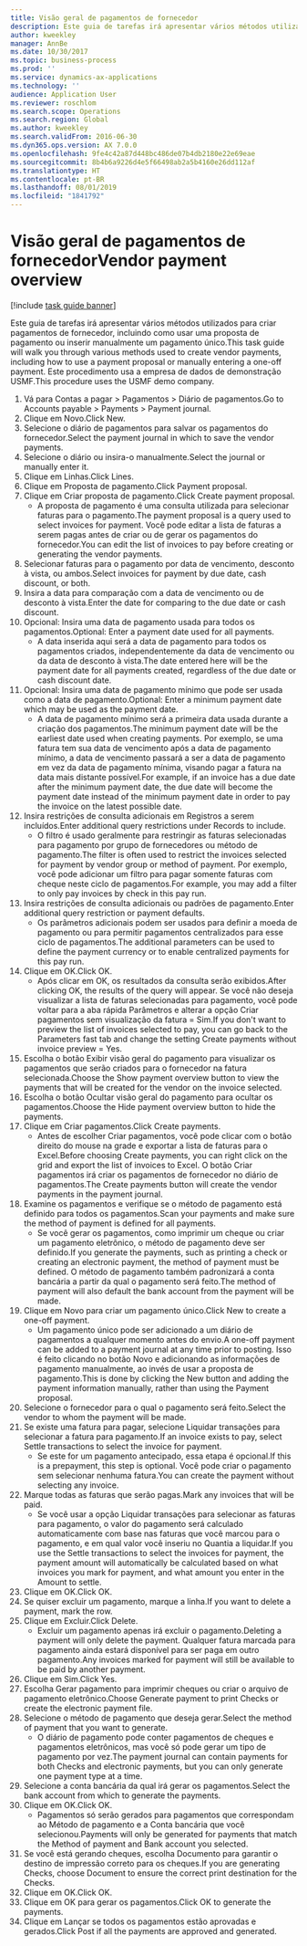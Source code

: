 ```yaml
---
title: Visão geral de pagamentos de fornecedor
description: Este guia de tarefas irá apresentar vários métodos utilizados para criar pagamentos de fornecedor, incluindo como usar uma proposta de pagamento ou inserir manualmente um pagamento único.
author: kweekley
manager: AnnBe
ms.date: 10/30/2017
ms.topic: business-process
ms.prod: ''
ms.service: dynamics-ax-applications
ms.technology: ''
audience: Application User
ms.reviewer: roschlom
ms.search.scope: Operations
ms.search.region: Global
ms.author: kweekley
ms.search.validFrom: 2016-06-30
ms.dyn365.ops.version: AX 7.0.0
ms.openlocfilehash: 9fe4c42a87d448bc486de07b4db2180e22e69eae
ms.sourcegitcommit: 8b4b6a9226d4e5f66498ab2a5b4160e26dd112af
ms.translationtype: HT
ms.contentlocale: pt-BR
ms.lasthandoff: 08/01/2019
ms.locfileid: "1841792"
---
```

# <a name="vendor-payment-overview"></a><span data-ttu-id="cacab-103">Visão geral de pagamentos de fornecedor</span><span class="sxs-lookup"><span data-stu-id="cacab-103">Vendor payment overview</span></span>

[!include [task guide banner](../../includes/task-guide-banner.md)]

<span data-ttu-id="cacab-104">Este guia de tarefas irá apresentar vários métodos utilizados para criar pagamentos de fornecedor, incluindo como usar uma proposta de pagamento ou inserir manualmente um pagamento único.</span><span class="sxs-lookup"><span data-stu-id="cacab-104">This task guide will walk you through various methods used to create vendor payments, including how to use a payment proposal or manually entering a one-off payment.</span></span> <span data-ttu-id="cacab-105">Este procedimento usa a empresa de dados de demonstração USMF.</span><span class="sxs-lookup"><span data-stu-id="cacab-105">This procedure uses the USMF demo company.</span></span>

1. <span data-ttu-id="cacab-106">Vá para Contas a pagar > Pagamentos > Diário de pagamentos.</span><span class="sxs-lookup"><span data-stu-id="cacab-106">Go to Accounts payable > Payments > Payment journal.</span></span>
2. <span data-ttu-id="cacab-107">Clique em Novo.</span><span class="sxs-lookup"><span data-stu-id="cacab-107">Click New.</span></span>
3. <span data-ttu-id="cacab-108">Selecione o diário de pagamentos para salvar os pagamentos do fornecedor.</span><span class="sxs-lookup"><span data-stu-id="cacab-108">Select the payment journal in which to save the vendor payments.</span></span> 
4. <span data-ttu-id="cacab-109">Selecione o diário ou insira-o manualmente.</span><span class="sxs-lookup"><span data-stu-id="cacab-109">Select the journal or manually enter it.</span></span>
5. <span data-ttu-id="cacab-110">Clique em Linhas.</span><span class="sxs-lookup"><span data-stu-id="cacab-110">Click Lines.</span></span>
6. <span data-ttu-id="cacab-111">Clique em Proposta de pagamento.</span><span class="sxs-lookup"><span data-stu-id="cacab-111">Click Payment proposal.</span></span>
7. <span data-ttu-id="cacab-112">Clique em Criar proposta de pagamento.</span><span class="sxs-lookup"><span data-stu-id="cacab-112">Click Create payment proposal.</span></span>
    * <span data-ttu-id="cacab-113">A proposta de pagamento é uma consulta utilizada para selecionar faturas para o pagamento.</span><span class="sxs-lookup"><span data-stu-id="cacab-113">The payment proposal is a query used to select invoices for payment.</span></span> <span data-ttu-id="cacab-114">Você pode editar a lista de faturas a serem pagas antes de criar ou de gerar os pagamentos do fornecedor.</span><span class="sxs-lookup"><span data-stu-id="cacab-114">You can edit the list of invoices to pay before creating or generating the vendor payments.</span></span>  
8. <span data-ttu-id="cacab-115">Selecionar faturas para o pagamento por data de vencimento, desconto à vista, ou ambos.</span><span class="sxs-lookup"><span data-stu-id="cacab-115">Select invoices for payment by due date, cash discount, or both.</span></span> 
9. <span data-ttu-id="cacab-116">Insira a data para comparação com a data de vencimento ou de desconto à vista.</span><span class="sxs-lookup"><span data-stu-id="cacab-116">Enter the date for comparing to the due date or cash discount.</span></span> 
10. <span data-ttu-id="cacab-117">Opcional: Insira uma data de pagamento usada para todos os pagamentos.</span><span class="sxs-lookup"><span data-stu-id="cacab-117">Optional: Enter a payment date used for all payments.</span></span>
    * <span data-ttu-id="cacab-118">A data inserida aqui será a data de pagamento para todos os pagamentos criados, independentemente da data de vencimento ou da data de desconto à vista.</span><span class="sxs-lookup"><span data-stu-id="cacab-118">The date entered here will be the payment date for all payments created, regardless of the due date or cash discount date.</span></span>  
11. <span data-ttu-id="cacab-119">Opcional: Insira uma data de pagamento mínimo que pode ser usada como a data de pagamento.</span><span class="sxs-lookup"><span data-stu-id="cacab-119">Optional: Enter a minimum payment date which may be used as the payment date.</span></span>
    * <span data-ttu-id="cacab-120">A data de pagamento mínimo será a primeira data usada durante a criação dos pagamentos.</span><span class="sxs-lookup"><span data-stu-id="cacab-120">The minimum payment date will be the earliest date used when creating payments.</span></span> <span data-ttu-id="cacab-121">Por exemplo, se uma fatura tem sua data de vencimento após a data de pagamento mínimo, a data de vencimento passará a ser a data de pagamento em vez da data de pagamento mínima, visando pagar a fatura na data mais distante possível.</span><span class="sxs-lookup"><span data-stu-id="cacab-121">For example, if an invoice has a due date after the minimum payment date, the due date will become the payment date instead of the minimum payment date in order to pay the invoice on the latest possible date.</span></span>  
12. <span data-ttu-id="cacab-122">Insira restrições de consulta adicionais em Registros a serem incluídos.</span><span class="sxs-lookup"><span data-stu-id="cacab-122">Enter additional query restrictions under Records to include.</span></span>
    * <span data-ttu-id="cacab-123">O filtro é usado geralmente para restringir as faturas selecionadas para pagamento por grupo de fornecedores ou método de pagamento.</span><span class="sxs-lookup"><span data-stu-id="cacab-123">The filter is often used to restrict the invoices selected for payment by vendor group or method of payment.</span></span> <span data-ttu-id="cacab-124">Por exemplo, você pode adicionar um filtro para pagar somente faturas com cheque neste ciclo de pagamentos.</span><span class="sxs-lookup"><span data-stu-id="cacab-124">For example, you may add a filter to only pay invoices by check in this pay run.</span></span>  
13. <span data-ttu-id="cacab-125">Insira restrições de consulta adicionais ou padrões de pagamento.</span><span class="sxs-lookup"><span data-stu-id="cacab-125">Enter additional query restriction or payment defaults.</span></span> 
    * <span data-ttu-id="cacab-126">Os parâmetros adicionais podem ser usados para definir a moeda de pagamento ou para permitir pagamentos centralizados para esse ciclo de pagamentos.</span><span class="sxs-lookup"><span data-stu-id="cacab-126">The additional parameters can be used to define the payment currency or to enable centralized payments for this pay run.</span></span>  
14. <span data-ttu-id="cacab-127">Clique em OK.</span><span class="sxs-lookup"><span data-stu-id="cacab-127">Click OK.</span></span>
    * <span data-ttu-id="cacab-128">Após clicar em OK, os resultados da consulta serão exibidos.</span><span class="sxs-lookup"><span data-stu-id="cacab-128">After clicking OK, the results of the query will appear.</span></span> <span data-ttu-id="cacab-129">Se você não deseja visualizar a lista de faturas selecionadas para pagamento, você pode voltar para a aba rápida Parâmetros e alterar a opção Criar pagamentos sem visualização da fatura = Sim.</span><span class="sxs-lookup"><span data-stu-id="cacab-129">If you don't want to preview the list of invoices selected to pay, you can go back to the Parameters fast tab and change the setting Create payments without invoice preview = Yes.</span></span>  
15. <span data-ttu-id="cacab-130">Escolha o botão Exibir visão geral do pagamento para visualizar os pagamentos que serão criados para o fornecedor na fatura selecionada.</span><span class="sxs-lookup"><span data-stu-id="cacab-130">Choose the Show payment overview button to view the payments that will be created for the vendor on the invoice selected.</span></span>
16. <span data-ttu-id="cacab-131">Escolha o botão Ocultar visão geral do pagamento para ocultar os pagamentos.</span><span class="sxs-lookup"><span data-stu-id="cacab-131">Choose the Hide payment overview button to hide the payments.</span></span> 
17. <span data-ttu-id="cacab-132">Clique em Criar pagamentos.</span><span class="sxs-lookup"><span data-stu-id="cacab-132">Click Create payments.</span></span>
    * <span data-ttu-id="cacab-133">Antes de escolher Criar pagamentos, você pode clicar com o botão direito do mouse na grade e exportar a lista de faturas para o Excel.</span><span class="sxs-lookup"><span data-stu-id="cacab-133">Before choosing Create payments, you can right click on the grid and export the list of invoices to Excel.</span></span> <span data-ttu-id="cacab-134">O botão Criar pagamentos irá criar os pagamentos de fornecedor no diário de pagamentos.</span><span class="sxs-lookup"><span data-stu-id="cacab-134">The Create payments button will create the vendor payments in the payment journal.</span></span>  
18. <span data-ttu-id="cacab-135">Examine os pagamentos e verifique se o método de pagamento está definido para todos os pagamentos.</span><span class="sxs-lookup"><span data-stu-id="cacab-135">Scan your payments and make sure the method of payment is defined for all payments.</span></span> 
    * <span data-ttu-id="cacab-136">Se você gerar os pagamentos, como imprimir um cheque ou criar um pagamento eletrônico, o método de pagamento deve ser definido.</span><span class="sxs-lookup"><span data-stu-id="cacab-136">If you generate the payments, such as printing a check or creating an electronic payment, the method of payment must be defined.</span></span> <span data-ttu-id="cacab-137">O método de pagamento também padronizará a conta bancária a partir da qual o pagamento será feito.</span><span class="sxs-lookup"><span data-stu-id="cacab-137">The method of payment will also default the bank account from the payment will be made.</span></span>  
19. <span data-ttu-id="cacab-138">Clique em Novo para criar um pagamento único.</span><span class="sxs-lookup"><span data-stu-id="cacab-138">Click New to create a one-off payment.</span></span>
    * <span data-ttu-id="cacab-139">Um pagamento único pode ser adicionado a um diário de pagamentos a qualquer momento antes do envio.</span><span class="sxs-lookup"><span data-stu-id="cacab-139">A one-off payment can be added to a payment journal at any time prior to posting.</span></span> <span data-ttu-id="cacab-140">Isso é feito clicando no botão Novo e adicionando as informações de pagamento manualmente, ao invés de usar a proposta de pagamento.</span><span class="sxs-lookup"><span data-stu-id="cacab-140">This is done by clicking the New button and adding the payment information manually, rather than using the Payment proposal.</span></span>  
20. <span data-ttu-id="cacab-141">Selecione o fornecedor para o qual o pagamento será feito.</span><span class="sxs-lookup"><span data-stu-id="cacab-141">Select the vendor to whom the payment will be made.</span></span>
21. <span data-ttu-id="cacab-142">Se existe uma fatura para pagar, selecione Liquidar transações para selecionar a fatura para pagamento.</span><span class="sxs-lookup"><span data-stu-id="cacab-142">If an invoice exists to pay, select Settle transactions to select the invoice for payment.</span></span>
    * <span data-ttu-id="cacab-143">Se este for um pagamento antecipado, essa etapa é opcional.</span><span class="sxs-lookup"><span data-stu-id="cacab-143">If this is a prepayment, this step is optional.</span></span> <span data-ttu-id="cacab-144">Você pode criar o pagamento sem selecionar nenhuma fatura.</span><span class="sxs-lookup"><span data-stu-id="cacab-144">You can create the payment without selecting any invoice.</span></span>  
22. <span data-ttu-id="cacab-145">Marque todas as faturas que serão pagas.</span><span class="sxs-lookup"><span data-stu-id="cacab-145">Mark any invoices that will be paid.</span></span>
    * <span data-ttu-id="cacab-146">Se você usar a opção Liquidar transações para selecionar as faturas para pagamento, o valor do pagamento será calculado automaticamente com base nas faturas que você marcou para o pagamento, e em qual valor você inseriu no Quantia a liquidar.</span><span class="sxs-lookup"><span data-stu-id="cacab-146">If you use the Settle transactions to select the invoices for payment, the payment amount will automatically be calculated based on what invoices you mark for payment, and what amount you enter in the Amount to settle.</span></span>  
23. <span data-ttu-id="cacab-147">Clique em OK.</span><span class="sxs-lookup"><span data-stu-id="cacab-147">Click OK.</span></span>
24. <span data-ttu-id="cacab-148">Se quiser excluir um pagamento, marque a linha.</span><span class="sxs-lookup"><span data-stu-id="cacab-148">If you want to delete a payment, mark the row.</span></span>
25. <span data-ttu-id="cacab-149">Clique em Excluir.</span><span class="sxs-lookup"><span data-stu-id="cacab-149">Click Delete.</span></span>
    * <span data-ttu-id="cacab-150">Excluir um pagamento apenas irá excluir o pagamento.</span><span class="sxs-lookup"><span data-stu-id="cacab-150">Deleting a payment will only delete the payment.</span></span> <span data-ttu-id="cacab-151">Qualquer fatura marcada para pagamento ainda estará disponível para ser paga em outro pagamento.</span><span class="sxs-lookup"><span data-stu-id="cacab-151">Any invoices marked for payment will still be available to be paid by another payment.</span></span>  
26. <span data-ttu-id="cacab-152">Clique em Sim.</span><span class="sxs-lookup"><span data-stu-id="cacab-152">Click Yes.</span></span>
27. <span data-ttu-id="cacab-153">Escolha Gerar pagamento para imprimir cheques ou criar o arquivo de pagamento eletrônico.</span><span class="sxs-lookup"><span data-stu-id="cacab-153">Choose Generate payment to print Checks or create the electronic payment file.</span></span>
28. <span data-ttu-id="cacab-154">Selecione o método de pagamento que deseja gerar.</span><span class="sxs-lookup"><span data-stu-id="cacab-154">Select the method of payment that you want to generate.</span></span>
    * <span data-ttu-id="cacab-155">O diário de pagamento pode conter pagamentos de cheques e pagamentos eletrônicos, mas você só pode gerar um tipo de pagamento por vez.</span><span class="sxs-lookup"><span data-stu-id="cacab-155">The payment journal can contain payments for both Checks and electronic payments, but you can only generate one payment type at a time.</span></span>  
29. <span data-ttu-id="cacab-156">Selecione a conta bancária da qual irá gerar os pagamentos.</span><span class="sxs-lookup"><span data-stu-id="cacab-156">Select the bank account from which to generate the payments.</span></span>
30. <span data-ttu-id="cacab-157">Clique em OK.</span><span class="sxs-lookup"><span data-stu-id="cacab-157">Click OK.</span></span>
    * <span data-ttu-id="cacab-158">Pagamentos só serão gerados para pagamentos que correspondam ao Método de pagamento e a Conta bancária que você selecionou.</span><span class="sxs-lookup"><span data-stu-id="cacab-158">Payments will only be generated for payments that match the Method of payment and Bank account you selected.</span></span>  
31. <span data-ttu-id="cacab-159">Se você está gerando cheques, escolha Documento para garantir o destino de impressão correto para os cheques.</span><span class="sxs-lookup"><span data-stu-id="cacab-159">If you are generating Checks, choose Document to ensure the correct print destination for the Checks.</span></span>
32. <span data-ttu-id="cacab-160">Clique em OK.</span><span class="sxs-lookup"><span data-stu-id="cacab-160">Click OK.</span></span>
33. <span data-ttu-id="cacab-161">Clique em OK para gerar os pagamentos.</span><span class="sxs-lookup"><span data-stu-id="cacab-161">Click OK to generate the payments.</span></span>
34. <span data-ttu-id="cacab-162">Clique em Lançar se todos os pagamentos estão aprovadas e gerados.</span><span class="sxs-lookup"><span data-stu-id="cacab-162">Click Post if all the payments are approved and generated.</span></span> 

